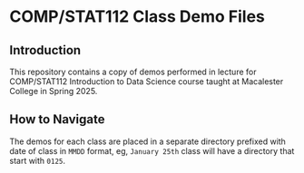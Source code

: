 # COMP/STAT112 Class Demo Files

## Introduction

This repository contains a copy of demos performed in lecture for COMP/STAT112 Introduction to Data Science course taught at Macalester College in Spring 2025.


## How to Navigate

The demos for each class are placed in a separate directory prefixed with date of class in `MMDD` format, eg, `January 25th` class will have a directory that start with `0125`.
